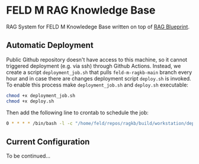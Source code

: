 # FELD M RAG Knowledge Base

RAG System for FELD M Knowledege Base written on top of [RAG Blueprint](https://github.com/feld-m/rag_blueprint).

## Automatic Deployment

Public Github repository doesn't have access to this machine, so it cannot triggered deployment (e.g. via ssh) through Github Actions. Instead, we create a script `deployment_job.sh` that pulls `feld-m-ragkb-main` branch every hour and in case there are changes deployment script `deploy.sh` is invoked. To enable this process make `deployment_job.sh` and `deploy.sh` executable:

```bash
chmod +x deployment_job.sh
chmod +x deploy.sh
```

Then add the following line to crontab to schedule the job:

```bash
0 * * * * /bin/bash -l -c "/home/feld/repos/ragkb/build/workstation/deployment_job.sh >> /home/feld/repos/ragkb/build/workstation/logs/deployment_job.log 2>&1"
```

## Current Configuration

To be continued...
